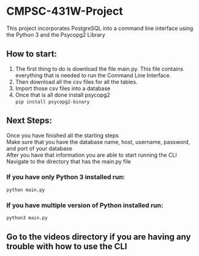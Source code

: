 # CMPSC-431W-Project
This project incorporates PostgreSQL into a command line interface using the Python 3 and the Psycopg2 Library

## How to start:
1. The first thing to do is download the file main.py. This file contains everything that is needed to run the Command Line Interface.
2. Then download all the csv files for all the tables.
3. Import those csv files into a database
4. Once that is all done install psycopg2 <br />
`pip install psycopg2-binary` <br />

## Next Steps:
Once you have finished all the starting steps<br />
Make sure that you have the database name, host, username, password, and port of your database<br />
After you have that information you are able to start running the CLI<br />
Navigate to the directory that has the main.py file<br />

### If you have only Python 3 installed run:
`python main.py` <br />
### If you have multiple version of Python installed run:
`python3 main.py` <br />

## Go to the videos directory if you are having any trouble with how to use the CLI
